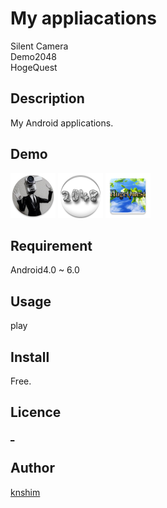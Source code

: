 My appliacations
====

Silent Camera  
Demo2048  
HogeQuest

## Description

My Android applications.

## Demo

![Build Status](https://raw.githubusercontent.com/knshim/Released/master/Android/SilentCamera/app/src/main/res/mipmap-hdpi/ic_launcher.png)
![Build Status](https://raw.githubusercontent.com/knshim/Released/master/Android/Demo2048/res/drawable-hdpi/ic_launcher.png)
![Build Status](https://raw.githubusercontent.com/knshim/Released/master/Android/HogeQuest/app/src/main/res/mipmap-hdpi/ic_launcher.png)

## Requirement

Android4.0 ~ 6.0

## Usage

play

## Install

Free.

## Licence

[_](https://github.com/tcnksm/tool/blob/master/LICENCE)

## Author

[knshim](https://github.com/knshim)
